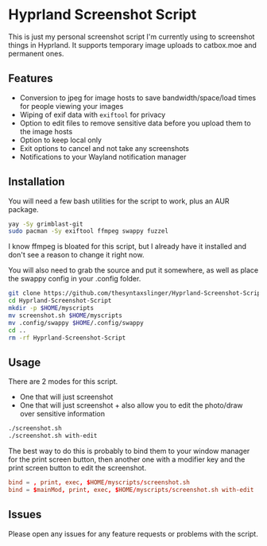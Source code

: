 # Hyprland Screenshot Script
This is just my personal screenshot script I'm currently using to screenshot things in Hyprland.
It supports temporary image uploads to catbox.moe and permanent ones.

## Features
- Conversion to jpeg for image hosts to save bandwidth/space/load times for people viewing your images
- Wiping of exif data with `exiftool` for privacy
- Option to edit files to remove sensitive data before you upload them to the image hosts
- Option to keep local only
- Exit options to cancel and not take any screenshots
- Notifications to your Wayland notification manager

## Installation
You will need a few bash utilities for the script to work, plus an AUR package.
```bash
yay -Sy grimblast-git
sudo pacman -Sy exiftool ffmpeg swappy fuzzel
```
I know ffmpeg is bloated for this script, but I already have it installed and don't see a reason to change it right now.

You will also need to grab the source and put it somewhere, as well as place the swappy config in your .config folder.
```bash
git clone https://github.com/thesyntaxslinger/Hyprland-Screenshot-Script
cd Hyprland-Screenshot-Script
mkdir -p $HOME/myscripts
mv screenshot.sh $HOME/myscripts
mv .config/swappy $HOME/.config/swappy
cd ..
rm -rf Hyprland-Screenshot-Script
```


## Usage
There are 2 modes for this script.
- One that will just screenshot
- One that will just screenshot + also allow you to edit the photo/draw over sensitive information

```bash
./screenshot.sh
./screenshot.sh with-edit
```

The best way to do this is probably to bind them to your window manager for the print screen button, then another one with a modifier key and the print screen button to edit the screenshot.

```conf
bind = , print, exec, $HOME/myscripts/screenshot.sh
bind = $mainMod, print, exec, $HOME/myscripts/screenshot.sh with-edit
```

## Issues
Please open any issues for any feature requests or problems with the script.
